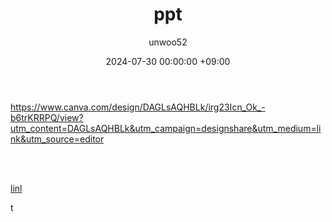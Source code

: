 ﻿---
title: ppt
author: unwoo52
date: 2024-07-30 00:00:00 +09:00
categories: [Unity]
tags: [Unity, PPT]
---

https://www.canva.com/design/DAGLsAQHBLk/irg23Icn_Ok_-b6trKRRPQ/view?utm_content=DAGLsAQHBLk&utm_campaign=designshare&utm_medium=link&utm_source=editor

<br>
<br>

[linl](https://www.canva.com/design/DAGLsAQHBLk/irg23Icn_Ok_-b6trKRRPQ/view?utm_content=DAGLsAQHBLk&utm_campaign=designshare&utm_medium=link&utm_source=editor)

t
